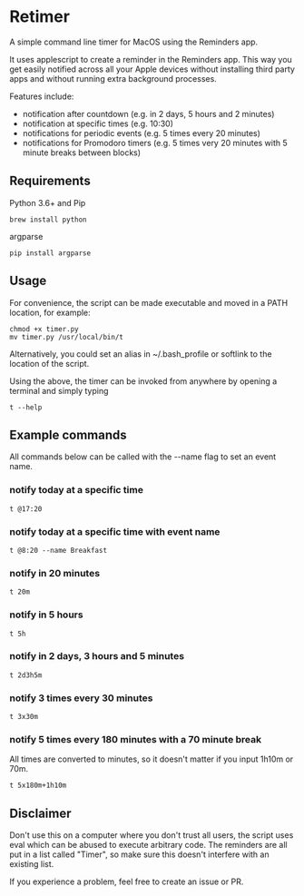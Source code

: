 # Retimer
A simple command line timer for MacOS using the Reminders app.

It uses applescript to create a reminder in the Reminders app. This way you get easily notified across all your Apple devices without installing third party apps and without running extra background processes.

Features include:

- notification after countdown (e.g. in 2 days, 5 hours and 2 minutes)
- notification at specific times (e.g. 10:30)
- notifications for periodic events (e.g. 5 times every 20 minutes)
- notifications for Promodoro timers (e.g. 5 times very 20 minutes with 5 minute breaks between blocks)

## Requirements

Python 3.6+ and Pip
```
brew install python
```
argparse
```
pip install argparse
```

## Usage

For convenience, the script can be made executable and moved in a PATH location, for example:
````
chmod +x timer.py
mv timer.py /usr/local/bin/t
````
Alternatively, you could set an alias in ~/.bash_profile or softlink to the location of the script.

Using the above, the timer can be invoked from anywhere by opening a terminal and simply typing
````
t --help
````

## Example commands

All commands below can be called with the --name flag to set an event name. 

### notify today at a specific time
````
t @17:20
````
### notify today at a specific time with event name
````
t @8:20 --name Breakfast
````
### notify in 20 minutes
````
t 20m
````
### notify in 5 hours
````
t 5h
````
### notify in 2 days, 3 hours and 5 minutes
````
t 2d3h5m
````
### notify 3 times every 30 minutes
````
t 3x30m
````
### notify 5 times every 180 minutes with a 70 minute break
All times are converted to minutes, so it doesn't matter if you input 1h10m or 70m.
````
t 5x180m+1h10m
````


## Disclaimer
Don't use this on a computer where you don't trust all users, the script uses eval which can be abused to execute arbitrary code. 
The reminders are all put in a list called "Timer", so make sure this doesn't interfere with an existing list. 


If you experience a problem, feel free to create an issue or PR.
